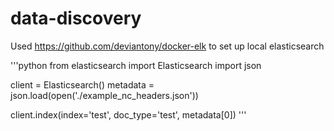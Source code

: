 # data-discovery

Used https://github.com/deviantony/docker-elk to set up local elasticsearch

'''python
from elasticsearch import Elasticsearch
import json

client = Elasticsearch()
metadata = json.load(open('./example_nc_headers.json'))

client.index(index='test', doc_type='test', metadata[0])
'''
